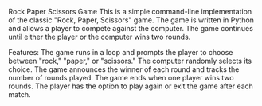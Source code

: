 Rock Paper Scissors Game
This is a simple command-line implementation of the classic "Rock, Paper, Scissors" game. 
The game is written in Python and allows a player to compete against the computer. 
The game continues until either the player or the computer wins two rounds.

Features:
The game runs in a loop and prompts the player to choose between "rock," "paper," or "scissors."
The computer randomly selects its choice.
The game announces the winner of each round and tracks the number of rounds played.
The game ends when one player wins two rounds.
The player has the option to play again or exit the game after each match.

